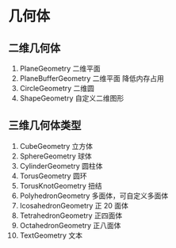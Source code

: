 # 几何体

## 二维几何体
1. PlaneGeometry 二维平面
2. PlaneBufferGeometry 二维平面 降低内存占用
3. CircleGeometry 二维圆 
4. ShapeGeometry 自定义二维图形

## 三维几何体类型
1. CubeGeometry 立方体
2. SphereGeometry 球体
3. CylinderGeometry 圆柱体
4. TorusGeometry 圆环
5. TorusKnotGeometry 扭结
6. PolyhedronGeometry 多面体，可自定义多面体
7. lcosahedronGeometry 正 20 面体
8. TetrahedronGeometry 正四面体
9. OctahedronGeometry 正八面体
10. TextGeometry 文本
